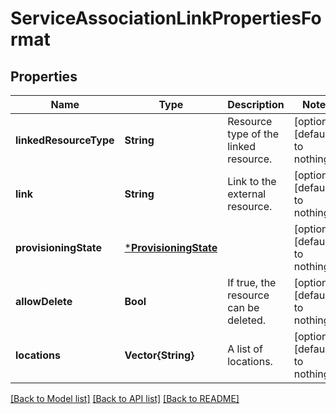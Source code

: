 # ServiceAssociationLinkPropertiesFormat


## Properties
Name | Type | Description | Notes
------------ | ------------- | ------------- | -------------
**linkedResourceType** | **String** | Resource type of the linked resource. | [optional] [default to nothing]
**link** | **String** | Link to the external resource. | [optional] [default to nothing]
**provisioningState** | [***ProvisioningState**](ProvisioningState.md) |  | [optional] [default to nothing]
**allowDelete** | **Bool** | If true, the resource can be deleted. | [optional] [default to nothing]
**locations** | **Vector{String}** | A list of locations. | [optional] [default to nothing]


[[Back to Model list]](../README.md#models) [[Back to API list]](../README.md#api-endpoints) [[Back to README]](../README.md)


